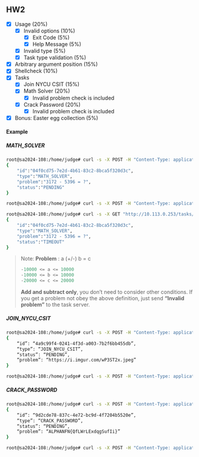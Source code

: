 ## HW2

- [x] Usage (20%)
    - [x] Invalid options (10%)
        - [x] Exit Code (5%) 
        - [x] Help Message (5%) 
    - [x] Invalid type (5%) 
    - [x] Task type validation (5%) 
- [x] Arbitrary argument position (15%) 
- [x] Shellcheck (10%) 
- [x] Tasks
    - [x] Join NYCU CSIT (15%) 
    - [x] Math Solver (20%) 
        - [x] Invalid problem check is included 
    - [x] Crack Password (20%) 
        - [x] Invalid problem check is included 
- [x] Bonus: Easter egg collection (5%)

####  Example
##### MATH_SOLVER
```bash
root@sa2024-108:/home/judge# curl -s -X POST -H "Content-Type: application/json" -d '{"type": "MATH_SOLVER"}' "http://10.113.0.253/tasks"
{
    "id":"04f0cd75-7e2d-4b61-83c2-8bca5f320d3c",
    "type":"MATH_SOLVER",
    "problem":"3172 - 5396 = ?",
    "status":"PENDING"
}

root@sa2024-108:/home/judge# curl -s -X POST -H "Content-Type: application/json" -d '{"answer": "-2224"}' "http://10.113.0.253/tasks/04f0cd75-7e2d-4b61-83c2-8bca5f320d3c/submit"

root@sa2024-108:/home/judge# curl -s -X GET "http://10.113.0.253/tasks/04f0cd75-7e2d-4b61-83c2-8bca5f320d3c"
{
    "id":"04f0cd75-7e2d-4b61-83c2-8bca5f320d3c",
    "type":"MATH_SOLVER",
    "problem":"3172 - 5396 = ?",
    "status":"TIMEOUT"
}
```

> Note:
> **Problem** : a (+/-) b = c
> ```cpp
> -10000 <= a <= 10000
> -10000 <= b <= 10000
> -20000 <= c <= 20000
> ```
> **Add and subtract only**, you don’t need to consider other conditions. 
> If you get a problem not obey the above definition, just send **“Invalid problem”** to the task server.

##### JOIN_NYCU_CSIT
```bash
root@sa2024-108:/home/judge# curl -s -X POST -H "Content-Type: application/json" -d '{"type": "JOIN_NYCU_CSIT"}' "http://10.113.0.253/tasks"
{
    “id”: “4a9c99f4-0241-4f3d-a003-7b2f6bb455db”,
    “type”: “JOIN_NYCU_CSIT”,
    “status”: “PENDING”,
    “problem”: “https://i.imgur.com/wP3ST2x.jpeg”
}

root@sa2024-108:/home/judge# curl -s -X POST -H "Content-Type: application/json" -d '{"answer": "I Love NYCU CSIT"}' "http://10.113.0.253/tasks/4a9c99f4-0241-4f3d-a003-7b2f6bb455db/submit"
```

##### CRACK_PASSWORD
```bash
root@sa2024-108:/home/judge# curl -s -X POST -H "Content-Type: application/json" -d '{"type": "CRACK_PASSWORD"}' "http://10.113.0.253/tasks"
{
    “id”: “9d2cde78-837c-4e72-bc9d-4f7204b5520e”,
    “type”: “CRACK_PASSWORD”,
    “status”: “PENDING”,
    “problem”: “ALPHANFN{QfLWrLExdqgSufIi}”
}

root@sa2024-108:/home/judge# curl -s -X POST -H "Content-Type: application/json" -d '{“answer”: “NYCUNASA{DsYJeYRkqdtFhsVv}”}' "http://10.113.0.253/tasks/9d2cde78-837c-4e72-bc9d-4f7204b5520e/submit"
```
